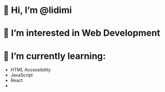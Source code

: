 # 👋 Hi, I’m @lidimi
# 👀 I’m interested in Web Development
# 🌱 I’m currently learning:
-  HTML Accessibility
-  JavaScript
-  React
-   

<!---
lidimi/lidimi is a ✨ special ✨ repository because its `README.md` (this file) appears on your GitHub profile.
You can click the Preview link to take a look at your changes.
--->
